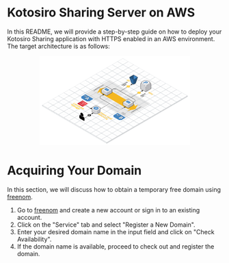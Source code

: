 Kotosiro Sharing Server on AWS
==============================

 In this README, we will provide a step-by-step guide on how to deploy your Kotosiro Sharing application with HTTPS
enabled in an AWS environment. The target architecture is as follows:

<p align="center">
  <img src="images/architecture.png" width="70%"/>
</p>

Acquiring Your Domain
==============================

 In this section, we will discuss how to obtain a temporary free domain using [freenom](https://www.freenom.com/).

 1. Go to [freenom](https://www.freenom.com/) and create a new account or sign in to an existing account.
 2. Click on the "Service" tab and select "Register a New Domain".
 3. Enter your desired domain name in the input field and click on "Check Availability".
 4. If the domain name is available, proceed to check out and register the domain.
